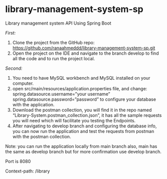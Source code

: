 # library-management-system-sp
Library management system API Using Spring Boot

*First:*
1.	Clone the project from the GitHub repo: https://github.com/ranaahmeddd/library-management-system-sp.git 
2.	Open the project on the IDE and navigate to the branch develop to find all the code and to run the project local.
   
*Second:*
1.	You need to have MySQL workbench and MySQL installed on your computer.
2.	open src/main/resources/application.properties file, and change:
spring.datasource.username=”your username”
spring.datasource.password=”password”
to configure your database with the application.
3.	Download the postman collection, you will find it in the repo named “Library-System.postman_collection.json”, it has all the sample requests you will need which will facilitate you testing the Endpoints.
4.	After navigating to develop branch and configuring the database info, you can now run the application and test the requests from postman with the postman collection.



Note: you can run the application locally from main branch also, main has the same as develop branch but for more confirmation use develop branch.

Port is 8080

Context-path:  /library

